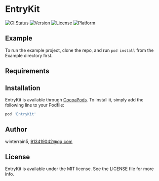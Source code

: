 # EntryKit

[![CI Status](https://img.shields.io/travis/winterrain5/EntryKit.svg?style=flat)](https://travis-ci.org/winterrain5/EntryKit)
[![Version](https://img.shields.io/cocoapods/v/EntryKit.svg?style=flat)](https://cocoapods.org/pods/EntryKit)
[![License](https://img.shields.io/cocoapods/l/EntryKit.svg?style=flat)](https://cocoapods.org/pods/EntryKit)
[![Platform](https://img.shields.io/cocoapods/p/EntryKit.svg?style=flat)](https://cocoapods.org/pods/EntryKit)

## Example

To run the example project, clone the repo, and run `pod install` from the Example directory first.

## Requirements

## Installation

EntryKit is available through [CocoaPods](https://cocoapods.org). To install
it, simply add the following line to your Podfile:

```ruby
pod 'EntryKit'
```

## Author

winterrain5, 913419042@qq.com

## License

EntryKit is available under the MIT license. See the LICENSE file for more info.
